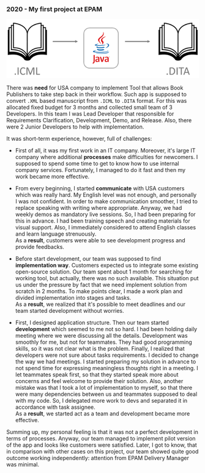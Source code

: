 ### 2020 - My first project at EPAM

![](../pictures/My-First-Project-At-EPAM.png)

There was **need** for USA company to implement Tool that allows Book Publishers to take step back in their workflow.
Such app is supposed to convert `.XML` based manuscript from `.ICML` to `.DITA` format.
For this was allocated fixed budget for 3 months and collected small team of 3 Developers.
In this team I was Lead Developer that responsible for Requirements Clarification, Development, Demo, and Release. 
Also, there were 2 Junior Developers to help with implementation.

It was short-term experience, however, full of challenges:

- First of all, it was my first work in an IT company. 
  Moreover, it's large IT company where additional **processes** make difficulties for newcomers.
  I supposed to spend some time to get to know how to use internal company services.
  Fortunately, I managed to do it fast and then my work became more effective.

- From every beginning, I started **communicate** with USA customers which was really hard.
  My English level was not enough, and personally I was not confident.
  In order to make communication smoother, I tried to replace speaking with writing where appropriate.
  Anyway, we had weekly demos as mandatory live sessions.
  So, I had been preparing for this in advance.
  I had been training speech and creating materials for visual support.
  Also, I immediately considered to attend English classes and learn language strenuously.<br>
  As a **result**, customers were able to see development progress and provide feedbacks.
 
- Before start development, our team was supposed to find **implementation way**. 
  Customers expected us to integrate some existing open-source solution.
  Our team spent about 1 month for searching for working tool, but actually, there was no such available.
  This situation put us under the pressure by fact that we need implement solution from scratch in 2 months.
  To make points clear, I made a work plan and divided implementation into stages and tasks.<br>
  As a **result**, we realized that it's possible to meet deadlines and our team started development without worries.

- First, I designed application structure. 
  Then our team started **development** which seemed to me not so hard.
  I had been holding daily meeting where we were discussing all the details.
  Development was smoothly for me, but not for teammates.
  They had good programming skills, so it was not clear what is the problem.
  Finally, I realized that developers were not sure about tasks requirements.
  I decided to change the way we had meetings.
  I started preparing my solution in advance to not spend time for expressing meaningless thoughts right in a meeting.
  I let teammates speak first, so that they started speak more about concerns and feel welcome to provide their solution.
  Also, another mistake was that I took a lot of implementation to myself, 
  so that there were many dependencies between us and teammates supposed to deal with my code.
  So, I delegated more work to devs and separated it in accordance with task assignee.<br>
  As a **result**, we started act as a team and development became more effective.

Summing up, my personal feeling is that it was not a perfect development in terms of processes. 
Anyway, our team managed to implement pilot version of the app 
and looks like customers were satisfied.
Later, I got to know, that in comparison with other cases on this project, 
our team showed quite good outcome working independently: attention from EPAM Delivery Manager was minimal.
